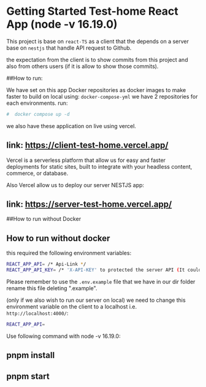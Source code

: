 # Getting Started Test-home React App (node -v 16.19.0)

This project is base on `react-TS` as a client that the depends on a server
base on `nestjs` that handle API request to Github.

the expectation from the client is to show commits from this project and also
from others users (if it is allow to show those commits).

##How to run: 

We have set on this app Docker repositories as docker images to make faster to 
build on local using:
 `docker-compose-yml` we have 2 repositories for each environments.
run:
```bash
#  docker compose up -d 
```

we also have these application on live using vercel.

## link: https://client-test-home.vercel.app/

Vercel is a serverless platform that allow us for easy and faster deployments for static sites, 
built to integrate with your headless content, commerce, or database.

Also Vercel allow us to deploy our server NESTJS app:

## link: https://server-test-home.vercel.app/

##How to run without Docker

## How to run without docker

this required the following environment variables:

```bash
REACT_APP_API= /* Api-Link */
REACT_APP_API_KEY= /* 'X-API-KEY' to protected the server API (It could be only anything of you choice) */
```

Please remember to use the `.env.example` file that we have in our dir folder
rename this file deleting ".example".

(only if we also wish to run our server on local)
we need to change this environment variable on the client to a localhost i.e. `http://localhost:4000/`:

```bash
REACT_APP_API=
```

Use following command with node -v 16.19.0:

## pnpm install

## pnpm start